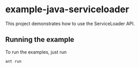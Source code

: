 # example-java-serviceloader
This project demonstrates how to use the ServiceLoader API.

## Running the example
To run the examples, just run
```
ant run
```
